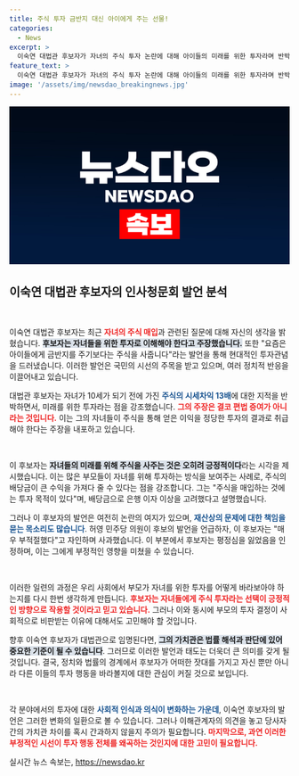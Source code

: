 ```yaml
---
title: 주식 투자 금반지 대신 아이에게 주는 선물!
categories:
  - News
excerpt: >
  이숙연 대법관 후보자가 자녀의 주식 투자 논란에 대해 아이들의 미래를 위한 투자라며 반박했습니다. 논란의 중심에서 가족 경영과 회계 처리를 둘러싼 진실은 무엇일까요? 클릭해서 자세히 알아보세요!
feature_text: >
  이숙연 대법관 후보자가 자녀의 주식 투자 논란에 대해 아이들의 미래를 위한 투자라며 반박했습니다. 논란의 중심에서 가족 경영과 회계 처리를 둘러싼 진실은 무엇일까요? 클릭해서 자세히 알아보세요!
image: '/assets/img/newsdao_breakingnews.jpg'
---
```


<p><img src="/assets/img/newsdao_breakingnews.jpg" alt="ontimetimes 속보" /></p>

<h2 data-ke-size="size26">이숙연 대법관 후보자의 인사청문회 발언 분석</h2>

<p data-ke-size="size16">&nbsp;</p>

<p>이숙연 대법관 후보자는 최근 <b><span style="color: #ee2323;">자녀의 주식 매입</span></b>과 관련된 질문에 대해 자신의 생각을 밝혔습니다. <b><span style="background-color: #21538527;">후보자는 자녀들을 위한 투자로 이해해야 한다고 주장했습니다.</span></b> 또한 "요즘은 아이들에게 금반지를 주기보다는 주식을 사줍니다"라는 발언을 통해 현대적인 투자관념을 드러냈습니다. 이러한 발언은 국민의 시선의 주목을 받고 있으며, 여러 정치적 반응을 이끌어내고 있습니다. </p>

<p>대법관 후보자는 자녀가 10세가 되기 전에 가진 <b><span style="color: #1a5490;">주식의 시세차익 13배</span></b>에 대한 지적을 반박하면서, 미래를 위한 투자라는 점을 강조했습니다. <b><span style="color: #ee2323;">그의 주장은 결코 편법 증여가 아니라는 것입니다.</span></b> 이는 그의 자녀들이 주식을 통해 얻은 이익을 정당한 투자의 결과로 취급해야 한다는 주장을 내포하고 있습니다.</p>

<p data-ke-size="size16">&nbsp;</p>

<p>이 후보자는 <b><span style="background-color: #21538527;">자녀들의 미래를 위해 주식을 사주는 것은 오히려 긍정적이다</span></b>라는 시각을 제시했습니다. 이는 많은 부모들이 자녀를 위해 투자하는 방식을 보여주는 사례로, 주식의 배당금이 큰 수익을 가져다 줄 수 있다는 점을 강조합니다. 그는 "주식을 매입하는 것에는 투자 목적이 있다"며, 배당금으로 은행 이자 이상을 고려했다고 설명했습니다.</p>

<p>그러나 이 후보자의 발언은 여전히 논란의 여지가 있으며, <b><span style="color: #1a5490;">재산상의 문제에 대한 책임을 묻는 목소리도 많습니다</span></b>. 허영 민주당 의원이 후보의 발언을 언급하자, 이 후보자는 "매우 부적절했다"고 자인하며 사과했습니다. 이 부분에서 후보자는 평정심을 잃었음을 인정하며, 이는 그에게 부정적인 영향을 미쳤을 수 있습니다.</p>

<p data-ke-size="size16">&nbsp;</p>

<p>이러한 일련의 과정은 우리 사회에서 부모가 자녀를 위한 투자를 어떻게 바라보아야 하는지를 다시 한번 생각하게 만듭니다. <b><span style="color: #ee2323;">후보자는 자녀들에게 주식 투자라는 선택이 긍정적인 방향으로 작용할 것이라고 믿고 있습니다.</span></b> 그러나 이와 동시에 부모의 투자 결정이 사회적으로 비판받는 이유에 대해서도 고민해야 할 것입니다.</p>

<p>향후 이숙연 후보자가 대법관으로 임명된다면, <b><span style="background-color: #21538527;">그의 가치관은 법률 해석과 판단에 있어 중요한 기준이 될 수 있습니다</span></b>. 그러므로 이러한 발언과 태도는 더욱더 큰 의미를 갖게 될 것입니다. 결국, 정치와 법률의 경계에서 후보자가 어떠한 잣대를 가지고 자신 뿐만 아니라 다른 이들의 투자 행동을 바라볼지에 대한 관심이 커질 것으로 보입니다.</p>

<p data-ke-size="size16">&nbsp;</p>

<p>각 분야에서의 투자에 대한 <b><span style="color: #1a5490;">사회적 인식과 의식이 변화하는 가운데</span></b>, 이숙연 후보자의 발언은 그러한 변화의 일환으로 볼 수 있습니다. 그러나 이해관계자의 의견을 놓고 당사자 간의 가치관 차이를 혹시 간과하지 않을지 주의가 필요합니다. <b><span style="color: #ee2323;">마지막으로, 과연 이러한 부정적인 시선이 투자 행동 전체를 왜곡하는 것인지에 대한 고민이 필요합니다.</span></b></p>
실시간 뉴스 속보는, <a href="https://newsdao.kr" rel="dofollow">https://newsdao.kr</a>


